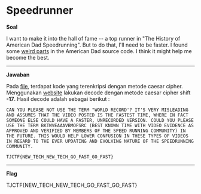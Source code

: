 

# Speedrunner
**Soal**

I want to make it into the hall of fame -- a top runner in "The History of American Dad Speedrunning". But to do that, I'll need to be faster. I found some [weird parts](https://github.com/lumbricina/TJCTF-2020-05311840000044/blob/master/Cryptography/Speedrunner/encoded.txt) in the American Dad source code. I think it might help me become the best.
____________________________________

**Jawaban**

Pada [file](https://github.com/lumbricina/TJCTF-2020-05311840000044/blob/master/Cryptography/Speedrunner/encoded.txt), terdapat kode yang terenkripsi dengan metode caesar cipher. Menggunakan [website](https://cryptii.com/pipes/caesar-cipher) lakukan decode dengan metode caesar cipher shift **-17**. Hasil decode adalah sebagai berikut :

```
CAN YOU PLEASE NOT USE THE TERM "WORLD RECORD'? IT'S VERY MISLEADING AND ASSUMES THAT THE VIDEO POSTED IS THE FASTEST TIME, WHERE IN FACT SOMEONE ELSE COULD HAVE A FASTER, UNRECORDED VERSION. COULD YOU PLEASE USE THE TERM BKTWVEAAAVBMOFSRC (BEST KNOWN TIME WITH VIDEO EVIDENCE AS APPROVED AND VERIFIED BY MEMBERS OF THE SPEED RUNNING COMMUNITY) IN THE FUTURE. THIS WOULD HELP LOWER CONFUSION IN THESE TYPES OF VIDEOS IN REGARD TO THE EVER UPDATING AND EVOLVING NATURE OF THE SPEEDRUNNING COMMUNITY. 

TJCTF{NEW_TECH_NEW_TECH_GO_FAST_GO_FAST}
```
____________________________________
**Flag**

TJCTF{NEW_TECH_NEW_TECH_GO_FAST_GO_FAST}
